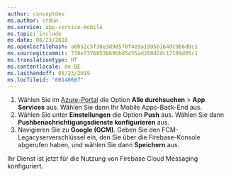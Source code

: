 ```yaml
---
author: conceptdev
ms.author: crdun
ms.service: app-service-mobile
ms.topic: include
ms.date: 08/23/2018
ms.openlocfilehash: a0b52c5f30e3d90570f4e9a1995b164dc9b6d0c1
ms.sourcegitcommit: 778e7376853b69bbd5455ad260d2dc17109d05c1
ms.translationtype: HT
ms.contentlocale: de-DE
ms.lasthandoff: 05/23/2019
ms.locfileid: "66140607"
---
```

1. Wählen Sie im [Azure-Portal](https://portal.azure.com/) die Option **Alle durchsuchen** > **App Services** aus. Wählen Sie dann Ihr Mobile Apps-Back-End aus. 
2. Wählen Sie unter **Einstellungen** die Option **Push** aus. Wählen Sie dann **Pushbenachrichtigungsdienste konfigurieren** aus.
2. Navigieren Sie zu **Google (GCM)**. Geben Sie den FCM-Legacyserverschlüssel ein, den Sie über die Firebase-Konsole abgerufen haben, und wählen Sie dann **Speichern** aus.

Ihr Dienst ist jetzt für die Nutzung von Firebase Cloud Messaging konfiguriert.

<!-- URLs. -->

<!-- images -->

